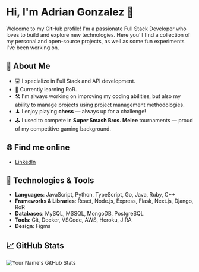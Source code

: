 # Hi, I'm Adrian Gonzalez 👋

Welcome to my GitHub profile! I'm a passionate Full Stack Developer who loves to build and explore new technologies. Here you'll find a collection of my personal and open-source projects, as well as some fun experiments I've been working on.

## 🚀 About Me
- 💻 I specialize in Full Stack and API development.
- 🌱 Currently learning RoR.
- 🛠️ I'm always working on improving my coding abilities, but also my ability to manage projects using project management methodologies.
- ♟️ I enjoy playing **chess** — always up for a challenge!
- 🕹️ I used to compete in **Super Smash Bros. Melee** tournaments — proud of my competitive gaming background.

## 🌐 Find me online
- [LinkedIn](https://www.linkedin.com/in/agonzalez9784)  

## 🔧 Technologies & Tools

- **Languages**: JavaScript, Python, TypeScript, Go, Java, Ruby, C++
- **Frameworks & Libraries**: React, Node.js, Express, Flask, Next.js, Django, RoR
- **Databases**: MySQL, MSSQL, MongoDB, PostgreSQL
- **Tools**: Git, Docker, VSCode, AWS, Heroku, JIRA
- **Design**: Figma

## 📈 GitHub Stats
![Your Name's GitHub Stats](https://github-readme-stats.vercel.app/api?username=agonzalez9784&show_icons=true&hide_title=true&hide_border=true&count_private=true&theme=tokyonight)
